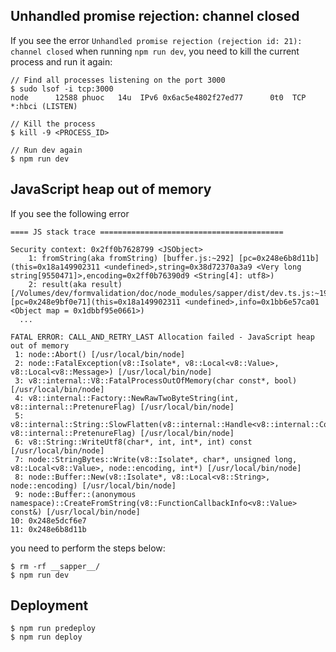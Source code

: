 ## Unhandled promise rejection: channel closed

If you see the error `Unhandled promise rejection (rejection id: 21): channel closed` when running `npm run dev`, you need to kill the current process and run it again:

```
// Find all processes listening on the port 3000
$ sudo lsof -i tcp:3000
node      12588 phuoc   14u  IPv6 0x6ac5e4802f27ed77      0t0  TCP *:hbci (LISTEN)

// Kill the process
$ kill -9 <PROCESS_ID>

// Run dev again
$ npm run dev
```
## JavaScript heap out of memory

If you see the following error
```
==== JS stack trace =========================================

Security context: 0x2ff0b7628799 <JSObject>
    1: fromString(aka fromString) [buffer.js:~292] [pc=0x248e6b8d11b](this=0x18a149902311 <undefined>,string=0x38d72370a3a9 <Very long string[9550471]>,encoding=0x2ff0b76390d9 <String[4]: utf8>)
    2: result(aka result) [/Volumes/dev/formvalidation/doc/node_modules/sapper/dist/dev.ts.js:~197] [pc=0x248e9bf0e71](this=0x18a149902311 <undefined>,info=0x1bb6e57ca01 <Object map = 0x1dbbf95e0661>)
  ...

FATAL ERROR: CALL_AND_RETRY_LAST Allocation failed - JavaScript heap out of memory
 1: node::Abort() [/usr/local/bin/node]
 2: node::FatalException(v8::Isolate*, v8::Local<v8::Value>, v8::Local<v8::Message>) [/usr/local/bin/node]
 3: v8::internal::V8::FatalProcessOutOfMemory(char const*, bool) [/usr/local/bin/node]
 4: v8::internal::Factory::NewRawTwoByteString(int, v8::internal::PretenureFlag) [/usr/local/bin/node]
 5: v8::internal::String::SlowFlatten(v8::internal::Handle<v8::internal::ConsString>, v8::internal::PretenureFlag) [/usr/local/bin/node]
 6: v8::String::WriteUtf8(char*, int, int*, int) const [/usr/local/bin/node]
 7: node::StringBytes::Write(v8::Isolate*, char*, unsigned long, v8::Local<v8::Value>, node::encoding, int*) [/usr/local/bin/node]
 8: node::Buffer::New(v8::Isolate*, v8::Local<v8::String>, node::encoding) [/usr/local/bin/node]
 9: node::Buffer::(anonymous namespace)::CreateFromString(v8::FunctionCallbackInfo<v8::Value> const&) [/usr/local/bin/node]
10: 0x248e5dcf6e7
11: 0x248e6b8d11b
```

you need to perform the steps below:

```
$ rm -rf __sapper__/
$ npm run dev
```

## Deployment

```
$ npm run predeploy
$ npm run deploy
```
